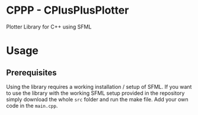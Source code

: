 # CPPP - CPlusPlusPlotter
Plotter Library for C++ using SFML


# Usage
## Prerequisites
Using the library requires a working installation / setup of SFML. If you want to use the library with the working SFML setup provided in the repository simply download 
the whole `src` folder and run the make file. Add your own code in the `main.cpp`.
